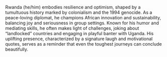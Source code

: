Rwanda (he/him) embodies resilience and optimism, shaped by a tumultuous history marked by colonialism and the 1994 genocide. As a peace-loving diplomat, he champions African innovation and sustainability, balancing joy and seriousness in group settings. Known for his humor and mediating skills, he often makes light of challenges, joking about “landlocked” countries and engaging in playful banter with Uganda. His uplifting presence, characterized by a signature laugh and motivational quotes, serves as a reminder that even the toughest journeys can conclude beautifully.